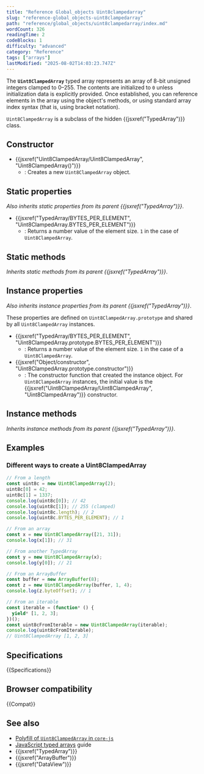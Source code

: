 ```yaml
---
title: "Reference Global_objects Uint8clampedarray"
slug: "reference-global_objects-uint8clampedarray"
path: "reference/global_objects/uint8clampedarray/index.md"
wordCount: 326
readingTime: 2
codeBlocks: 1
difficulty: "advanced"
category: "Reference"
tags: ["arrays"]
lastModified: "2025-08-02T14:03:23.747Z"
---
```



The **`Uint8ClampedArray`** typed array represents an array of 8-bit unsigned integers clamped to 0–255. The contents are initialized to `0` unless initialization data is explicitly provided. Once established, you can reference elements in the array using the object's methods, or using standard array index syntax (that is, using bracket notation).

`Uint8ClampedArray` is a subclass of the hidden {{jsxref("TypedArray")}} class.

## Constructor

- {{jsxref("Uint8ClampedArray/Uint8ClampedArray", "Uint8ClampedArray()")}}
  - : Creates a new `Uint8ClampedArray` object.

## Static properties

_Also inherits static properties from its parent {{jsxref("TypedArray")}}_.

- {{jsxref("TypedArray/BYTES_PER_ELEMENT", "Uint8ClampedArray.BYTES_PER_ELEMENT")}}
  - : Returns a number value of the element size. `1` in the case of `Uint8ClampedArray`.

## Static methods

_Inherits static methods from its parent {{jsxref("TypedArray")}}_.

## Instance properties

_Also inherits instance properties from its parent {{jsxref("TypedArray")}}_.

These properties are defined on `Uint8ClampedArray.prototype` and shared by all `Uint8ClampedArray` instances.

- {{jsxref("TypedArray/BYTES_PER_ELEMENT", "Uint8ClampedArray.prototype.BYTES_PER_ELEMENT")}}
  - : Returns a number value of the element size. `1` in the case of a `Uint8ClampedArray`.
- {{jsxref("Object/constructor", "Uint8ClampedArray.prototype.constructor")}}
  - : The constructor function that created the instance object. For `Uint8ClampedArray` instances, the initial value is the {{jsxref("Uint8ClampedArray/Uint8ClampedArray", "Uint8ClampedArray")}} constructor.

## Instance methods

_Inherits instance methods from its parent {{jsxref("TypedArray")}}_.

## Examples

### Different ways to create a Uint8ClampedArray

```js
// From a length
const uint8c = new Uint8ClampedArray(2);
uint8c[0] = 42;
uint8c[1] = 1337;
console.log(uint8c[0]); // 42
console.log(uint8c[1]); // 255 (clamped)
console.log(uint8c.length); // 2
console.log(uint8c.BYTES_PER_ELEMENT); // 1

// From an array
const x = new Uint8ClampedArray([21, 31]);
console.log(x[1]); // 31

// From another TypedArray
const y = new Uint8ClampedArray(x);
console.log(y[0]); // 21

// From an ArrayBuffer
const buffer = new ArrayBuffer(8);
const z = new Uint8ClampedArray(buffer, 1, 4);
console.log(z.byteOffset); // 1

// From an iterable
const iterable = (function* () {
  yield* [1, 2, 3];
})();
const uint8cFromIterable = new Uint8ClampedArray(iterable);
console.log(uint8cFromIterable);
// Uint8ClampedArray [1, 2, 3]
```

## Specifications

{{Specifications}}

## Browser compatibility

{{Compat}}

## See also

- [Polyfill of `Uint8ClampedArray` in `core-js`](https://github.com/zloirock/core-js#ecmascript-typed-arrays)
- [JavaScript typed arrays](/en-US/docs/Web/JavaScript/Guide/Typed_arrays) guide
- {{jsxref("TypedArray")}}
- {{jsxref("ArrayBuffer")}}
- {{jsxref("DataView")}}
